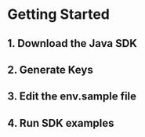 # Getting Started

## 1. Download the Java SDK

## 2. Generate Keys

## 3. Edit the env.sample file

## 4. Run SDK examples


